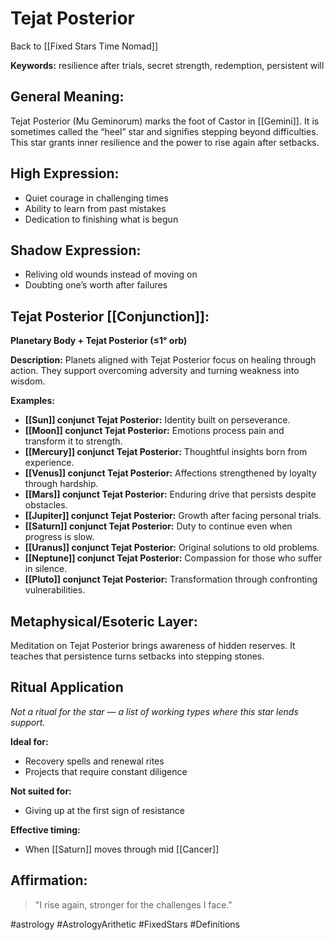 # Tejat Posterior

Back to [[Fixed Stars Time Nomad]]

**Keywords:** resilience after trials, secret strength, redemption, persistent will

## General Meaning:
Tejat Posterior (Mu Geminorum) marks the foot of Castor in [[Gemini]]. It is sometimes called the “heel” star and signifies stepping beyond difficulties. This star grants inner resilience and the power to rise again after setbacks.

## High Expression:
- Quiet courage in challenging times
- Ability to learn from past mistakes
- Dedication to finishing what is begun

## Shadow Expression:
- Reliving old wounds instead of moving on
- Doubting one’s worth after failures

## Tejat Posterior [[Conjunction]]:

**Planetary Body + Tejat Posterior (≤1° orb)**

**Description:**
Planets aligned with Tejat Posterior focus on healing through action. They support overcoming adversity and turning weakness into wisdom.

**Examples:**
- **[[Sun]] conjunct Tejat Posterior:** Identity built on perseverance.
- **[[Moon]] conjunct Tejat Posterior:** Emotions process pain and transform it to strength.
- **[[Mercury]] conjunct Tejat Posterior:** Thoughtful insights born from experience.
- **[[Venus]] conjunct Tejat Posterior:** Affections strengthened by loyalty through hardship.
- **[[Mars]] conjunct Tejat Posterior:** Enduring drive that persists despite obstacles.
- **[[Jupiter]] conjunct Tejat Posterior:** Growth after facing personal trials.
- **[[Saturn]] conjunct Tejat Posterior:** Duty to continue even when progress is slow.
- **[[Uranus]] conjunct Tejat Posterior:** Original solutions to old problems.
- **[[Neptune]] conjunct Tejat Posterior:** Compassion for those who suffer in silence.
- **[[Pluto]] conjunct Tejat Posterior:** Transformation through confronting vulnerabilities.

## Metaphysical/Esoteric Layer:
Meditation on Tejat Posterior brings awareness of hidden reserves. It teaches that persistence turns setbacks into stepping stones.

## Ritual Application
*Not a ritual for the star — a list of working types where this star lends support.*

**Ideal for:**
- Recovery spells and renewal rites
- Projects that require constant diligence

**Not suited for:**
- Giving up at the first sign of resistance

**Effective timing:**
- When [[Saturn]] moves through mid [[Cancer]]

## Affirmation:

> "I rise again, stronger for the challenges I face."

#astrology #AstrologyArithetic #FixedStars #Definitions
